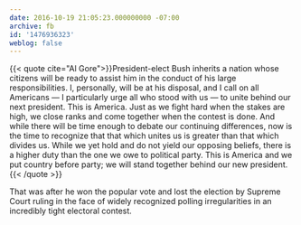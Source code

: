 ```yaml
---
date: 2016-10-19 21:05:23.000000000 -07:00
archive: fb
id: '1476936323'
weblog: false
---
```


{{< quote cite="Al Gore">}}President-elect Bush inherits a nation whose citizens will be ready to assist him in the conduct of his large responsibilities. I, personally, will be at his disposal, and I call on all Americans — I particularly urge all who stood with us — to unite behind our next president. This is America. Just as we fight hard when the stakes are high, we close ranks and come together when the contest is done. And while there will be time enough to debate our continuing differences, now is the time to recognize that that which unites us is greater than that which divides us. While we yet hold and do not yield our opposing beliefs, there is a higher duty than the one we owe to political party. This is America and we put country before party; we will stand together behind our new president.{{< /quote >}}

That was after he won the popular vote and lost the election by Supreme Court ruling in the face of widely recognized polling irregularities in an incredibly tight electoral contest.
